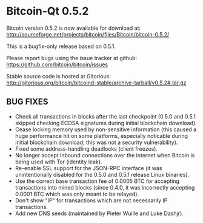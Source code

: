 Bitcoin-Qt 0.5.2
================

Bitcoin version 0.5.2 is now available for download at:
<http://sourceforge.net/projects/bitcoin/files/Bitcoin/bitcoin-0.5.2/>

This is a bugfix-only release based on 0.5.1.

Please report bugs using the issue tracker at github:
<https://github.com/bitcoin/bitcoin/issues>

Stable source code is hosted at Gitorious:
http://gitorious.org/bitcoin/bitcoind-stable/archive-tarball/v0.5.2#.tar.gz

BUG FIXES
---------

* Check all transactions in blocks after the last checkpoint (0.5.0 and 0.5.1 skipped checking ECDSA signatures during initial blockchain download).
* Cease locking memory used by non-sensitive information (this caused a huge performance hit on some platforms, especially noticable during initial blockchain download; this was not a security vulnerability).
* Fixed some address-handling deadlocks (client freezes).
* No longer accept inbound connections over the internet when Bitcoin is being used with Tor (identity leak).
* Re-enable SSL support for the JSON-RPC interface (it was unintentionally disabled for the 0.5.0 and 0.5.1 release Linux binaries).
* Use the correct base transaction fee of 0.0005 BTC for accepting transactions into mined blocks (since 0.4.0, it was incorrectly accepting 0.0001 BTC which was only meant to be relayed).
* Don't show "IP" for transactions which are not necessarily IP transactions.
* Add new DNS seeds (maintained by Pieter Wuille and Luke Dashjr).
